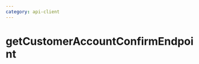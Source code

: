 ```yaml
---
category: api-client
---
```


# getCustomerAccountConfirmEndpoint

<!-- PLACEHOLDER_DESCRIPTION -->
